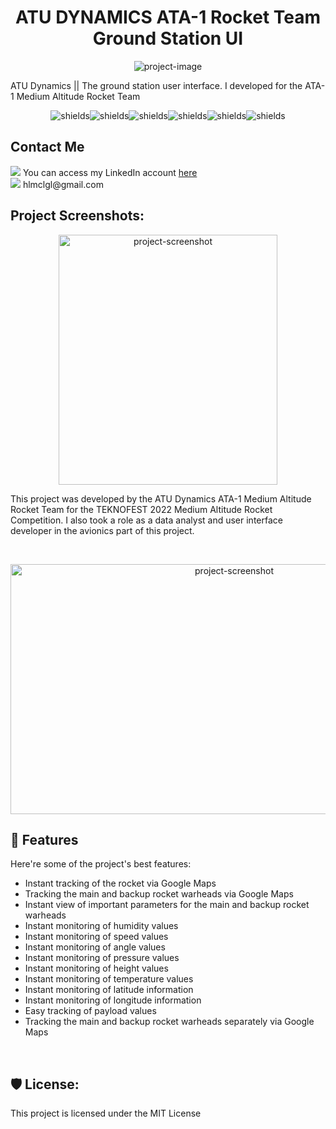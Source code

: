 <h1 align="center" id="title">ATU DYNAMICS ATA-1 Rocket Team Ground Station UI</h1>

<p align="center"><img src="https://socialify.git.ci/hlmclgl/ATA-1Rocket/image?language=1&amp;owner=1&amp;name=1&amp;stargazers=1&amp;theme=Light" alt="project-image"></p>

<p id="description">ATU Dynamics || The ground station user interface. I developed for the ATA-1 Medium Altitude Rocket Team</p>

<p align="center"><img src="https://img.shields.io/github/issues/hlmclgl/ATA-1Rocket.svg" alt="shields"><img src="https://img.shields.io/github/stars/hlmclgl/ATA-1Rocket.svg" alt="shields"><img src="https://img.shields.io/github/forks/hlmclgl/ATA-1Rocket.svg" alt="shields"><img src="https://img.shields.io/badge/License-MIT-success.svg" alt="shields"><img src="https://img.shields.io/github/watchers/hlmclgl/ATA-1Rocket.svg" alt="shields"><img src="https://img.shields.io/badge/Maintained%3F-yes-blue.svg" alt="shields"></p>

<h2>Contact Me</h2> 
<p id="contactme"><img src="https://img.shields.io/badge/LinkedIn-0077B5?style=for-the-badge&logo=linkedin&logoColor=white"> You can access my LinkedIn account <a href="https://www.linkedin.com/in/ahmethilmiciloglu/"> here </a> 
<br>
<img src="https://img.shields.io/badge/Gmail-D14836?style=for-the-badge&logo=gmail&logoColor=white"> hlmclgl@gmail.com </p>

<h2>Project Screenshots:</h2>

<p align="center"><img src="https://raw.githubusercontent.com/hlmclgl/ATA-1Rocket/master/ATA-1/%C4%B1mages/ATA-1.png" alt="project-screenshot" width="350" height="400/"></p>

<p id="description2">This project was developed by the ATU Dynamics ATA-1 Medium Altitude Rocket Team for the TEKNOFEST 2022 Medium Altitude Rocket Competition. I also took a role as a data analyst and user interface developer in the avionics part of this project.</p>

<br>

<p align="center"><img src="https://i.hizliresim.com/bcbcoiu.png" alt="project-screenshot" width="700" height="400/"></p>

  
  
<h2>🧐 Features</h2>

Here're some of the project's best features:

*   Instant tracking of the rocket via Google Maps
*   Tracking the main and backup rocket warheads via Google Maps
*   Instant view of important parameters for the main and backup rocket warheads
*   Instant monitoring of humidity values
*   Instant monitoring of speed values
*   Instant monitoring of angle values
*   Instant monitoring of pressure values
*   Instant monitoring of height values
*   Instant monitoring of temperature values
*   Instant monitoring of latitude information
*   Instant monitoring of longitude information
*   Easy tracking of payload values
*   Tracking the main and backup rocket warheads separately via Google Maps

<br>

<h2>🛡️ License:</h2>

This project is licensed under the MIT License
